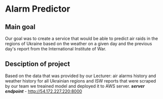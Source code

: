 # Alarm Predictor

## Main goal
Our goal was to create a service that would be able to predict air raids in the regions of Ukraine based on the weather on a given day and the previous day's report from the International Institute of War.
## Desciption of project
Based on the data that was provided by our Lecturer: air alarms history and weather history for all Ukrainian regions and ISW reports that were scraped by our team we treained model and deployed it to AWS server.
***server endpoint*** - http://54.172.227.220:8000
